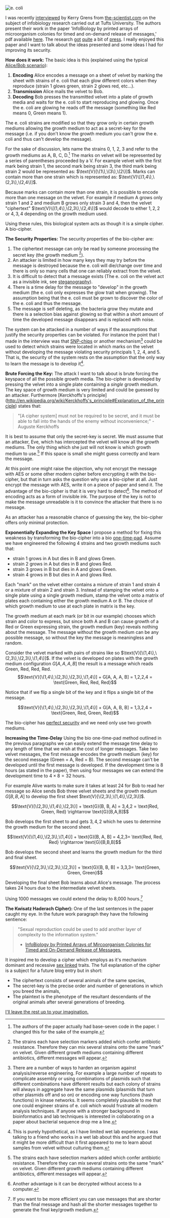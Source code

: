 ![e. coli](http://media.tumblr.com/tumblr_m00thsthWj1qf5p6p.png)

I was recently [interviewed](http://the-scientist.com/2011/09/26/encrypting-e-coli/ "Researchers design patterns of fluorescent protein expression to deliver secret messages.") by Kerry Grens from [the-scientist.com](the-scientist.com) on the subject of infobiology research carried out at Tufts University. The authors present their work in the paper 'InfoBiology by printed arrays of microorganism colonies for timed and on-demand release of messages,' pdf available [here](http://gmwgroup.harvard.edu/pubs/pdf/1130.pdf "'InfoBiology by Printed Arrays of Mircoorganism Colonies for Timed and On-Demand Release of Messages', Palacios, M., Benito-Pena.E., Manesse.M., Mazzeo.A.D., LaFratta.C.N., Whitesides.G.M., and Walt.D.R., PNAS, 2011, 108, 16510-16514."). The research [got](http://blogs.discovermagazine.com/notrocketscience/2011/09/27/living-invisible-ink/) [quite](http://www.homelandsecuritynewswire.com/living-bacteria-perfect-encryption-system) a bit of [press](http://www.wired.com/wiredscience/2011/09/bacteria-secret-messages/). I really enjoyed this paper and I want to talk about the ideas presented and some ideas I had for improving its security.

**How does it work:**
The basic idea is this (explained using the typical [Alice/Bob scenario](http://en.wikipedia.org/wiki/Alice_and_Bob)): 

1. **Encoding** Alice encodes a message on a sheet of velvet by marking the sheet with strains of e. coli that each glow different colors when they reproduce (strain 1 glows green, strain 2 glows red, etc...). 
2. **Transmission** Alice mails the velvet to Bob.
3. **Decoding** Bob presses the transmitted velvet into a plate of growth media and waits for the e. coli to start reproducing and glowing. Once the e. coli are glowing he reads off the message (something like Red means 0, Green means 1). 

The e. coli strains are modified so that they grow only in certain growth mediums allowing the growth medium to act as a secret-key for the message (i.e. if you don't know the growth medium you can't grow the e. coli and thus can't develop the message). 

For the sake of discussion, lets name the strains 0, 1, 2, 3 and refer to the growth mediums as A, B, C, D.[^1] The marks on velvet will be represented by a series of parentheses proceeded by a $\text{V}$. For example velvet with the first mark being strain 1, the second mark being strain 3, the third mark being strain 2 would be represented as: $\text{V}[\(1\),\(3\),\(2\)]$. Marks can contain more than one strain which is represented as: $\text{V}\[(1,4\),\(2,3\),\(2,4\)]$. 

Because marks can contain more than one strain, it is possible to encode more than one message on the velvet.  For example if medium A grows only strain 1 and 2 and medium B grows only strain 3 and 4, then the velvet "ciphertext" $\text{V}\[(1,4\),\(2,3\),\(2,4\)]$ would decode to either $1,2,2$ or $4,3,4$ depending on the growth medium used. 

Using these rules, this biological system acts as though it is a simple cipher. A bio-cipher.

**The Security Properties:** 
The security properties of the bio-cipher are:

1. The ciphertext message can only be read by someone processing the secret key (the growth medium [^2]).
2. An attacker is limited in how many keys they may try before the message is destroyed because the e. coli will die/change over time and there is only so many cells that one can reliably extract from the velvet.
3. It is difficult to detect that a message exists (The e. coli on the velvet act as a invisible ink, see [steganography](http://en.wikipedia.org/wiki/Steganography)).
4. There is a time delay for the message to "develop" in the growth medium (the e. coli only expresses the glow trait when growing). The assumption being that the e. coli must be grown to discover the color of the e. coli and thus the message.
5. The message is self deleting, as the bacteria grow they mutate and there is a selection bias against glowing so that within a short amount of time the developed message disappears and is replaced with noise.

The system can be attacked in a number of ways if the assumptions that justify the security properties can be violated. For instance the point that I made in the interview was that [SNP-chips](http://en.wikipedia.org/wiki/SNP_array) or another mechanism[^6] could be used to detect which strains were located in which marks on the velvet without developing the message violating security principals 1, 2, 4, and 5. That is, the security of the system rests on the assumption that the only way to learn the message is to develop it[^4]. 

**Brute Forcing the Key:** The attack I want to talk about is brute forcing the keyspace of all the possible growth media. The bio-cipher is developed by pressing the velvet into a single plate containing a *single* growth medium. The key space of growth medium is very limited and could be guessed by an attacker. Furthermore [Kerckhoffs's principle] (http://en.wikipedia.org/wiki/Kerckhoffs's_principle#Explanation_of_the_principle) states that: 

> "[A cipher system] must not be required to be secret, and it must be able to fall into the hands of the enemy without inconvenience;" -  Auguste Kerckhoffs

It is best to assume that only the secret-key is secret. We must assume that an attacker, Eve, which has intercepted the velvet will know all the growth mediums. The only thing which she just will not know is which growth medium to use.[^2] If this space is small she might guess correctly and learn the message.

At this point one might raise the objection, why not encrypt the message with AES or some other modern cipher before encrypting it with the bio-cipher, but that in turn asks the question why use a bio-cipher at all. Just encrypt the message with AES, write it on a piece of paper and send it. The advantage of the bio-cipher is that it is very hard to detect[^3]. The method of encoding acts as a form of invisible ink. The purpose of the key is not to make the message unreadable is it to convince the attacker that there is no message.

As an attacker has a reasonable chance of guessing the key, the bio-cipher offers only minimal protection.

**Exponentially Expanding the Key Space**
I propose a method for fixing this weakness by transforming the bio-cipher into a bio [one-time-pad](http://en.wikipedia.org/wiki/One-time_pad).
Assume we have engineered the following 4 strains and two growth mediums such that:

* strain $1$ grows in A but dies in B and glows Green.
* strain $2$ grows in A but dies in B and glows Red.
* strain $3$ grows in B but dies in A and glows Green.
* strain $4$ grows in B but dies in A and glows Red.

Each "mark" on the velvet either contains a mixture of strain 1 and strain 4 or a mixture of strain 2 and strain 3. Instead of stamping the velvet onto a single plate using a single growth medium, stamp the velvet onto a matrix of plates each containing either the growth medium A or B. The choice of which growth medium to use at each plate in matrix is the key.  
 
The growth medium at each mark (or bit in our example) chooses which strain and color to express, but since both A and B can cause growth of a Red or Green expressing strain, the growth medium (key) reveals nothing about the message. The message without the growth medium can be any possible message, so without the key the message is meaningless and random.

Consider the velvet marked with pairs of strains like so $\text{V}[\(1,4\),\(2,3\),\(2,3\),\(1,4\)]$. If the velvet is developed on plates with the growth medium configuration $G[A, A, A, B]$ the result is a message which reads Green, Red, Red, Red. 
$$\text{V}[\(1,4\),\(2,3\),\(2,3\),\(1,4\)] + G[A, A, A, B] = 1,2,2,4 = \text{Green, Red, Red, Red}$$

Notice that if we flip a single bit of the key and it flips a single bit of the message.

$$\text{V}[\(1,4\),\(2,3\),\(2,3\),\(1,4\)] + G[A, A, B, B] = 1,3,2,4 = \text{Green, Red, Green, Red}$$

The bio-cipher has [perfect security](http://en.wikipedia.org/wiki/Information-theoretic_security) and we need only use two growth mediums.

**Increasing the Time-Delay**
Using the bio one-time-pad method outlined in the previous paragraphs we can easily extend the message time delay to any length of time that we wish at the cost of longer messages. Take two velvet messages, the first message encodes the growth medium (key) for the second message (Green = A, Red = B). The second message can't be developed until the first message is developed. If the development time is $8$ hours (as stated in the paper), then using four messages we can extend the development time to $4 \times 8 = 32$ hours.

For example Alive wants to make sure it takes at least 24 for Bob to read her message so Alice sends Bob three velvet sheets and the growth medium $G[B, B, A]$ to develop the first sheet $text{V}[\(2,3\),\(1,4\),\(2,3\)]$.

$$\text{V}[\(2,3\),\(1,4\),\(2,3\)]  + \text{G}[B, B, A] = 3,4,2 = \text{Red, Green, Red} \rightarrow \text{G}[B,A,B]$$

Bob develops the first sheet to and gets $3,4,2$ which he uses to determine the growth medium for the second sheet.

$$\text{V}[\(1,4\),\(2,3\),\(1,4\)] + \text{G}[B, A, B] = 4,2,3= \text{Red, Red, Red} \rightarrow \text{G}[B,B,B]$$

Bob develops the second sheet and learns the growth medium for the third and final sheet. 

$$\text{V}[\(2,3\),\(2,3\),\(2,3\)] + \text{G}[B, B, B] = 3,3,3= \text{Green, Green, Green}$$

Developing the final sheet Bob learns about Alice's message. The process takes $24$ hours due to the intermediate velvet sheets.

Using 1000 messages we could extend the delay to 8,000 hours.[^5]

**The Kwisatz Haderach Cipher):** One of the last sentences in the paper caught my eye. In the future work paragraph they have the following sentience:

>"Sexual reproduction could be used to add another layer of complexity to the information system."
> - [InfoBiology by Printed Arrays of Mircoorganism Colonies for Timed and On-Demand Release of Messages.](http://gmwgroup.harvard.edu/pubs/pdf/1130.pdf "'InfoBiology by Printed Arrays of Mircoorganism Colonies for Timed and On-Demand Release of Messages', Palacios, M., Benito-Pena.E., Manesse.M., Mazzeo.A.D., LaFratta.C.N., Whitesides.G.M., and Walt.D.R., PNAS, 2011, 108, 16510-16514.")

It inspired me to develop a cipher which employs as it's mechanism dominant and recessive [sex linked](http://en.wikipedia.org/wiki/Sex_linkage) traits. The full explanation of the cipher is a subject for a future blog entry but in short:

* The ciphertext consists of several animals of the same species,
* The secret-key is the precise order and number of generations in which you breed the animals, 
* The plaintext is the phenotype of the resultant descendants of the original animals after several generations of breeding.

[I'll leave the rest up to your imagination.](http://en.wikipedia.org/wiki/Kwisatz_Haderach)


[^1]: The authors of the paper actually had base-seven code in the paper. I changed this for the sake of the example.

[^2]: The strains each have selection markers added which confer antibiotic resistance. Therefore they can mix several strains onto the same "mark" on velvet. Given different growth mediums containing different antibiotics, different messages will appear.

[^3]: Another advantage is it can be decrypted without access to a computer.  

[^4]: This is purely hypothetical, as I have limited wet lab experience. I was talking to a friend who works in a wet lab about this and he argued that it might be more difficult than it first appeared to me to learn about samples from velvet without culturing them.

[^5]: If you want to be more efficient you can use messages that are shorter than the final message and hash all the shorter messages together to generate the final key/growth medium.

[^6]: There are a number of ways to harden an organism against analysis/reverse engineering. For example a large number of repeats to complicate assembly or using combinations of plasmids such that different combinations have different results but each colony of strains will always in aggregate have the same plasmids (plasmids that turn other plasmids off and so on) or encoding one way functions (hash functions) in kinase networks. It seems completely plausible to me that one could engineer strains of e. coli which would frustrate all modern analysis techniques. If anyone with a stronger background in bioinformatics and lab techniques is interested in collaborating on a paper about bacterial sequence drop me a line.

